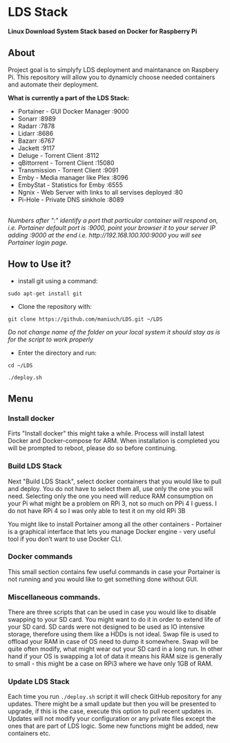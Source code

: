 # LDS Stack

<b>Linux Download System Stack based on Docker for Raspberry Pi</b>

## About

Project goal is to simplyfy LDS deployment and maintanance on Raspbery Pi.
This repository will allow you to dynamicly choose needed containers and automate their deployment.

<b>What is currently a part of the LDS Stack:</b>

<ul>
  <li>Portainer - GUI Docker Manager :9000</li>
  <li> Sonarr :8989</li>
  <li> Radarr :7878</li>
  <li> Lidarr :8686</li>
  <li> Bazarr :6767</li>
  <li> Jackett :9117</li>
  <li> Deluge - Torrent Client :8112</li>
  <li> qBittorrent - Torrent Client :15080</li>
  <li> Transmission - Torrent Client :9091</li>
  <li> Emby - Media manager like Plex :8096</li>
  <li> EmbyStat - Statistics for Emby :6555</li>
  <li> Ngnix - Web Server with links to all servises deployed :80</li>
  <li> Pi-Hole - Private DNS sinkhole :8089</li>
  </ul>
<br>
<i>Numbers after ":" identify a port that particular container will respond on, i.e. Portainer default port is :9000, point your browser it to your server IP adding :9000 at the end i.e. http://192.168.100.100:9000 you will see Portainer login page.</i>

## How to Use it?

- install git using a command:
<pre><code>sudo apt-get install git</code></pre>

- Clone the repository with:
<pre><code>git clone https://github.com/maniuch/LDS.git ~/LDS</code></pre>

<i>Do not change name of the folder on your local system it should stay as is for the script to work properly</i>

- Enter the directory and run:

<pre><code>cd ~/LDS</code></pre>
<pre><code>./deploy.sh</code></pre>

## Menu

### Install docker
<p>Firts "Install docker" this might take a while. Process will install latest Docker and Docker-compose for ARM. When installation is completed you will be prompted to reboot, please do so before continuing.<p>

### Build LDS Stack
<p>Next "Build LDS Stack", select docker containers that you would like to pull and deploy. You do not have to select them all, use only the one you will need. Selecting only the one you need will reduce RAM consumption on your Pi what might be a problem on RPi 3, not so much on PPi 4 I guess. I do not have RPi 4 so I was only able to test it on my old RPi 3B</p>

<p>You might like to install Portainer among all the other containers - Portainer is a graphical interface that lets you manage Docker engine - very useful tool if you don’t want to use Docker CLI.</p>

### Docker commands

<p>This small section contains few useful commands in case your Portainer is not running and you would like to get something done without GUI.</p>


### Miscellaneous commands.

<p>There are three scripts that can be used in case you would like to disable swapping to your SD card. You might want to do it in order to extend life of your SD card. SD cards were not designed to be used as IO intensive storage, therefore using them like a HDDs is not ideal. Swap file is used to offload your RAM in case of OS need to dump it somewhere. Swap will be quite often modify, what might wear out your SD card in a long run. In other hand if your OS is swapping a lot of data it means his RAM size is generally to small - this might be a case on RPi3 where we have only 1GB of RAM.</p>        

### Update LDS Stack

<p>Each time you run <code>./deploy.sh</code> script it will check GitHub repository for any updates. There might be a small update but then you will be presented to upgrade, if this is the case, execute this option to pull recent updates in. Updates will not modify your configuration or any private files except the ones that are part of LDS logic. Some new functions might be added, new containers etc.</p>
